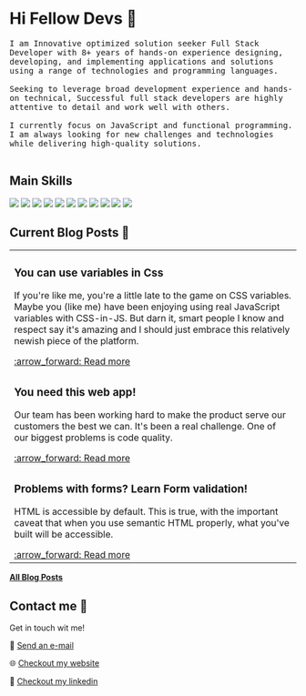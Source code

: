 # Hi Fellow Devs :wave:

<p align="left">
  <samp>
I am Innovative optimized solution seeker Full Stack Developer with 8+ years of hands-on experience designing, developing, and implementing applications and solutions using a range of technologies and programming languages.
<br />
<br />

<samp>
Seeking to leverage broad development experience and hands-on technical, Successful full stack developers are highly attentive to detail and work well with others.
</samp>
<br />
<br />

<samp>
I currently focus on JavaScript and functional programming. I am always looking for new challenges and technologies while delivering high-quality solutions.
</samp>
  <br/>
  <br/>
</p>

## Main Skills


![](https://img.shields.io/badge/Framework-React-informational?style=flat&logo=react&logoColor=white&color=3bac3a)
![](https://img.shields.io/badge/Framework-ReactNative-informational?style=flat&logo=react&logoColor=white&color=3bac3a)
![](https://img.shields.io/badge/Framework-Vue-informational?style=flat&logo=vue.js&logoColor=white&color=3bac3a)
![](https://img.shields.io/badge/Framework-Angular-informational?style=flat&logo=angular&logoColor=white&color=3bac3a)
![](https://img.shields.io/badge/Framework-Flutter-informational?style=flat&logo=flutter&logoColor=white&color=3bac3a)
![](https://img.shields.io/badge/Framework-Laravel-informational?style=flat&logo=laravel&logoColor=white&color=3bac3a)
![](https://img.shields.io/badge/Language-JavaScript-informational?style=flat&logo=javascript&logoColor=white&color=3bac3a)
![](https://img.shields.io/badge/Language-TypeScript-informational?style=flat&logo=typescript&logoColor=white&color=3bac3a)
![](https://img.shields.io/badge/Database-MySQL-informational?style=flat&logo=mysql&logoColor=white&color=3bac3a)
![](https://img.shields.io/badge/Database-MongoDB-informational?style=flat&logo=mongodb&logoColor=white&color=3bac3a)
![](https://img.shields.io/badge/Cloud-AWS-informational?style=flat&logo=Amazon&logoColor=white&color=3bac3a)


## Current Blog Posts :pencil:

<!-- START: Auto generated by Github Action -->
<table><tr>
  <td>
    <h3>You can use variables in Css</h3>
    <p>If you're like me, you're a little late to the game on CSS variables. Maybe you (like me) have been enjoying using real JavaScript variables with CSS-in-JS. But darn it, smart people I know and respect say it's amazing and I should just embrace this relatively newish piece of the platform.</p>
    <a href="https://jacob-majcen.web.app/blog-post.html">:arrow_forward: Read more</a>
  </td>
</tr>

<tr>
  <td>
    <h3>You need this web app!</h3>
    <p>Our team has been working hard to make the product serve our customers the best we can. It's been a real challenge. One of our biggest problems is code quality.</p>
    <a href="https://jacob-majcen.web.app/blog-post2.html">:arrow_forward: Read more</a>
  </td>
</tr>

<tr>
  <td>
    <h3>Problems with forms? Learn Form validation!</h3>
    <p>HTML is accessible by default. This is true, with the important caveat that when you use semantic HTML properly, what you've built will be accessible. </p>
    <a href="https://jacob-majcen.web.app/blog-post3.html">:arrow_forward: Read more</a>
  </td>
</tr>
</table>
<!-- END: Auto generated by Github Action -->

[**All Blog Posts**](https://jacob-majcen.web.app)

## Contact me :speech_balloon:

Get in touch wit me!

:e-mail: <a href="mailto:jacobmajcen@gmail.com">Send an e-mail</a>

:globe_with_meridians: <a href="https://jacob-majcen.web.app">Checkout my website</a>

:memo: <a href="http://linkedin.com/in/jacob-majcen">Checkout my linkedin</a>
